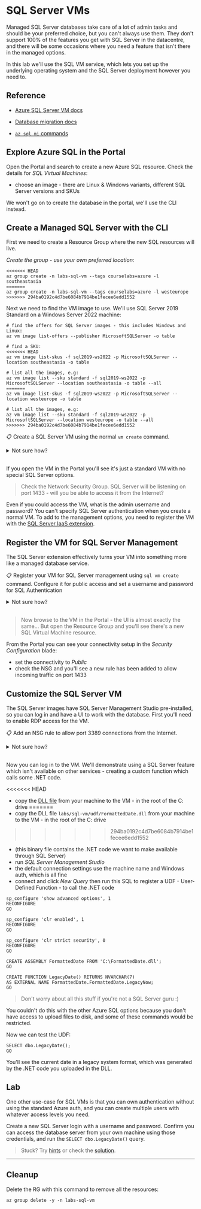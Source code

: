 # SQL Server VMs

Managed SQL Server databases take care of a lot of admin tasks and should be your preferred choice, but you can't always use them. They don't support 100% of the features you get with SQL Server in the datacentre, and there will be some occasions where you need a feature that isn't there in the managed options.

In this lab we'll use the SQL VM service, which lets you set up the underlying operating system and the SQL Server deployment however you need to.

## Reference

- [Azure SQL Server VM docs](https://docs.microsoft.com/en-us/azure/azure-sql/virtual-machines/?view=azuresql)

- [Database migration docs](https://docs.microsoft.com/en-us/azure/dms/tutorial-sql-server-to-managed-instance#create-an-azure-database-migration-service-instance)

- [`az sql mi` commands](https://docs.microsoft.com/en-us/cli/azure/sql/mi?view=azure-cli-latest)


## Explore Azure SQL in the Portal

Open the Portal and search to create a new Azure SQL resource. Check the details for _SQL Virtual Machines_:

* choose an image - there are Linux & Windows variants, different SQL Server versions and SKUs


We won't go on to create the database in the portal, we'll use the CLI instead.

## Create a Managed SQL Server with the CLI

First we need to create a Resource Group where the new SQL resources will live.

_Create the group - use your own preferred location:_

```
<<<<<<< HEAD
az group create -n labs-sql-vm --tags courselabs=azure -l southeastasia
=======
az group create -n labs-sql-vm --tags courselabs=azure -l westeurope
>>>>>>> 294ba0192c4d7be6084b7914be1fecee6edd1552
```

Next we need to find the VM image to use. We'll use SQL Server 2019 Standard on a Windows Server 2022 machine:

```
# find the offers for SQL Server images - this includes Windows and Linux:
az vm image list-offers --publisher MicrosoftSQLServer -o table

# find a SKU:
<<<<<<< HEAD
az vm image list-skus -f sql2019-ws2022 -p MicrosoftSQLServer --location southeastasia -o table

# list all the images, e.g:
az vm image list --sku standard -f sql2019-ws2022 -p MicrosoftSQLServer --location southeastasia -o table --all
=======
az vm image list-skus -f sql2019-ws2022 -p MicrosoftSQLServer --location westeurope -o table

# list all the images, e.g:
az vm image list --sku standard -f sql2019-ws2022 -p MicrosoftSQLServer --location westeurope -o table --all
>>>>>>> 294ba0192c4d7be6084b7914be1fecee6edd1552
```

📋 Create a SQL Server VM using the normal `vm create` command. 

<details>
  <summary>Not sure how?</summary>

This will get you started - be sure to use the latest image version, it will have a URN like this: _MicrosoftSQLServer:sql2019-ws2022:standard:15.0.220913_

```
<<<<<<< HEAD
az vm create -l southeastasia -g labs-sql-vm -n sql01 --image <urn> --size Standard_D2_v3 --admin-username labs --admin-password <your-strong-password> --public-ip-address-dns-name  <your-dns-name> 
=======
az vm create -l westeurope -g labs-sql-vm -n sql01 --image <urn> --size Standard_D2_v3 --admin-username labs --admin-password <your-strong-password> --public-ip-address-dns-name  <your-dns-name> 
>>>>>>> 294ba0192c4d7be6084b7914be1fecee6edd1552
```

</details><br/>

If you open the VM in the Portal you'll see it's just a standard VM with no special SQL Server options.

> Check the Network Security Group. SQL Server will be listening on port 1433 - will you be able to access it from the Internet?

Even if you could access the VM, what is the admin username and password? You can't specify SQL Server authentication when you create a normal VM. To add to the management options, you need to register the VM with the [SQL Server IaaS extension](https://docs.microsoft.com/en-us/azure/azure-sql/virtual-machines/linux/sql-server-iaas-agent-extension-linux?view=azuresql&tabs=azure-powershell).

## Register the VM for SQL Server Management

The SQL Server extension effectively turns your VM into something more like a managed database service.

📋 Register your VM for SQL Server management using `sql vm create` command. Configure it for public access and set a username and password for SQL Authentication

<details>
  <summary>Not sure how?</summary>

Print the help text:

```
az sql vm create --help
```

You need to specify:

- the VM name - this is the existing VM which is already running SQL Server
- license type - enterprises may have existing SQL Server licences to use
<<<<<<< HEAD
- management type - full, gives you all the management options
=======
- management type - full gives you all the management options
- 
>>>>>>> 294ba0192c4d7be6084b7914be1fecee6edd1552

This will convert your VM to a SQL Server VM with public access:

```
az sql vm create -g labs-sql-vm -n sql01 --license-type PAYG --sql-mgmt-type Full --connectivity-type PUBLIC --sql-auth-update-username labs --sql-auth-update-pwd <strong-password>
```

</details><br/>

> Now browse to the VM in the Portal - the UI is almost exactly the same... But open the Resource Group and you'll see there's a new SQL Virtual Machine resource.

From the Portal you can see your connectivity setup in the _Security Configuration_ blade:

- set the connectivity to _Public_
- check the NSG and you'll see a new rule has been added to allow incoming traffic on port 1433

## Customize the SQL Server VM

The SQL Server images have SQL Server Management Studio pre-installed, so you can log in and have a UI to work with the database. First you'll need to enable RDP access for the VM. 

📋 Add an NSG rule to allow port 3389 connections from the Internet.

<details>
  <summary>Not sure how?</summary>

Find the name of your NSG:

```
az network nsg list -g labs-sql-vm  -o table
```

Check all the details and add the RDP rule:

```
<<<<<<< HEAD
az network nsg rule create -g labs-sql-vm --nsg-name <Your NSG name> -n rdp --priority 150 --source-address-prefixes Internet --destination-port-ranges 3389 --access Allow
=======
az network nsg rule create -g labs-sql-vm --nsg-name sql01NSG -n rdp --priority 150 --source-address-prefixes Internet --destination-port-ranges 3389 --access Allow
>>>>>>> 294ba0192c4d7be6084b7914be1fecee6edd1552
```

</details><br/>

Now you can log in to the VM. We'll demonstrate using a SQL Server feature which isn't available on other services - creating a custom function which calls some .NET code.

<<<<<<< HEAD
- copy the [DLL file](/labs/sql-vm/udf/FormattedDate.dll) from your machine to the VM - in the root of the C: drive
=======
- copy the DLL file  `labs/sql-vm/udf/FormattedDate.dll` from your machine to the VM - in the root of the C: drive
>>>>>>> 294ba0192c4d7be6084b7914be1fecee6edd1552
- (this binary file contains the .NET code we want to make available through SQL Server)
- run _SQL Server Management Studio_
- the default connection settings use the machine name and Windows auth, which is all fine
- connect and click _New Query_ then run this SQL to register a UDF - User-Defined Function - to call the .NET code

```
sp_configure 'show advanced options', 1
RECONFIGURE
GO

sp_configure 'clr enabled', 1
RECONFIGURE
GO

sp_configure 'clr strict security', 0
RECONFIGURE
GO

CREATE ASSEMBLY FormattedDate FROM 'C:\FormattedDate.dll';  
GO  
  
CREATE FUNCTION LegacyDate() RETURNS NVARCHAR(7)   
AS EXTERNAL NAME FormattedDate.FormattedDate.LegacyNow;   
GO  
```

> Don't worry about all this stuff if you're not a SQL Server guru :) 

You couldn't do this with the other Azure SQL options because you don't have access to upload files to disk, and some of these commands would be restricted.

Now we can test the UDF:

```  
SELECT dbo.LegacyDate();  
GO
```

You'll see the current date in a legacy system format, which was generated by the .NET code you uploaded in the DLL.

## Lab

One other use-case for SQL VMs is that you can own  authentication without using the standard Azure auth, and you can create multiple users with whatever access levels you need. 

Create a new SQL Server login with a username and password. Confirm you can access the database server from your own machine using those credentials, and run the `SELECT dbo.LegacyDate()` query.  

> Stuck? Try [hints](hints.md) or check the [solution](solution.md).

___

## Cleanup

Delete the RG with this command to remove all the resources:

```
az group delete -y -n labs-sql-vm
```